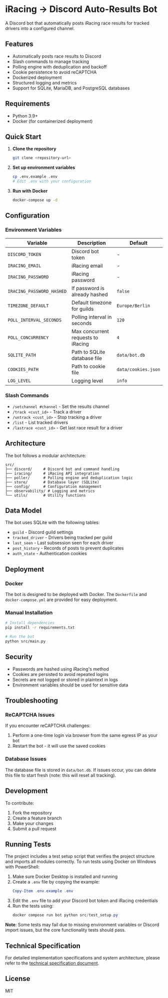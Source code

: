 # iRacing → Discord Auto-Results Bot

A Discord bot that automatically posts iRacing race results for tracked drivers into a configured channel.

## Features

- Automatically posts race results to Discord
- Slash commands to manage tracking
- Polling engine with deduplication and backoff
- Cookie persistence to avoid reCAPTCHA
- Dockerized deployment
- Structured logging and metrics
- Support for SQLite, MariaDB, and PostgreSQL databases

## Requirements

- Python 3.9+
- Docker (for containerized deployment)

## Quick Start

1. **Clone the repository**
   ```bash
   git clone <repository-url>
   ```

2. **Set up environment variables**
   ```bash
   cp .env.example .env
   # Edit .env with your configuration
   ```

3. **Run with Docker**
   ```bash
   docker-compose up -d
   ```

## Configuration

### Environment Variables

| Variable | Description | Default |
|----------|-------------|---------|
| `DISCORD_TOKEN` | Discord bot token | - |
| `IRACING_EMAIL` | iRacing email | - |
| `IRACING_PASSWORD` | iRacing password | - |
| `IRACING_PASSWORD_HASHED` | If password is already hashed | `false` |
| `TIMEZONE_DEFAULT` | Default timezone for guilds | `Europe/Berlin` |
| `POLL_INTERVAL_SECONDS` | Polling interval in seconds | `120` |
| `POLL_CONCURRENCY` | Max concurrent requests to iRacing | `4` |
| `SQLITE_PATH` | Path to SQLite database file | `data/bot.db` |
| `COOKIES_PATH` | Path to cookie file | `data/cookies.json` |
| `LOG_LEVEL` | Logging level | `info` |

### Slash Commands

- `/setchannel #channel` - Set the results channel
- `/track <cust_id>` - Track a driver
- `/untrack <cust_id>` - Stop tracking a driver
- `/list` - List tracked drivers
- `/lastrace <cust_id>` - Get last race result for a driver

## Architecture

The bot follows a modular architecture:

```
src/
├── discord/     # Discord bot and command handling
├── iracing/     # iRacing API integration
├── poller/      # Polling engine and deduplication logic
├── store/       # Database layer (SQLite)
├── config/      # Configuration management
├── observability/ # Logging and metrics
└── utils/       # Utility functions
```

## Data Model

The bot uses SQLite with the following tables:

- `guild` - Discord guild settings
- `tracked_driver` - Drivers being tracked per guild
- `last_seen` - Last subsession seen for each driver
- `post_history` - Records of posts to prevent duplicates
- `auth_state` - Authentication cookies

## Deployment

### Docker

The bot is designed to be deployed with Docker. The `Dockerfile` and `docker-compose.yml` are provided for easy deployment.

### Manual Installation

```bash
# Install dependencies
pip install -r requirements.txt

# Run the bot
python src/main.py
```

## Security

- Passwords are hashed using iRacing's method
- Cookies are persisted to avoid repeated logins
- Secrets are not logged or stored in plaintext in logs
- Environment variables should be used for sensitive data

## Troubleshooting

### ReCAPTCHA Issues

If you encounter reCAPTCHA challenges:

1. Perform a one-time login via browser from the same egress IP as your bot
2. Restart the bot - it will use the saved cookies

### Database Issues

The database file is stored in `data/bot.db`. If issues occur, you can delete this file to start fresh (note: this will reset all tracking).

## Development

To contribute:

1. Fork the repository
2. Create a feature branch
3. Make your changes
4. Submit a pull request

## Running Tests

The project includes a test setup script that verifies the project structure and imports all modules correctly. To run tests using Docker on Windows with PowerShell:

1. Make sure Docker Desktop is installed and running
2. Create a `.env` file by copying the example:
   ```powershell
   Copy-Item .env.example .env
   ```
3. Edit the `.env` file to add your Discord bot token and iRacing credentials
4. Run the tests using:
   ```powershell
   docker compose run bot python src/test_setup.py
   ```

**Note**: Some tests may fail due to missing environment variables or Discord import issues, but the core functionality tests should pass.

## Technical Specification

For detailed implementation specifications and system architecture, please refer to the [technical specification document](TECHNICAL_SPEC.md).

## License

MIT
